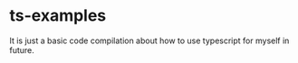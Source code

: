 # ts-examples
It is just a basic code compilation about how to use typescript for myself in future.
